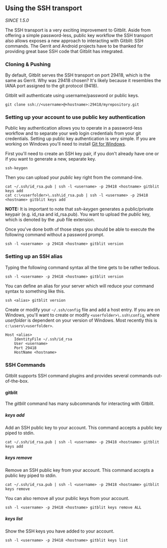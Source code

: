 
## Using the SSH transport

*SINCE 1.5.0*

The SSH transport is a very exciting improvement to Gitblit.  Aside from offering a simple password-less, public key workflow the SSH transport also allows exposes a new approach to interacting with Gitblit: SSH commands.  The Gerrit and Android projects have to be thanked for providing great base SSH code that Gitblit has integrated.

### Cloning & Pushing

By default, Gitblit serves the SSH transport on port 29418, which is the same as Gerrit.  Why was 29418 chosen?  It's likely because it resembles the IANA port assigned to the git protocol (9418).

Gitblit will authenticate using username/password or public keys.

    git clone ssh://<username>@<hostname>:29418/myrepository.git

### Setting up your account to use public key authentication

Public key authentication allows you to operate in a password-less workflow and to separate your web login credentials from your git credentials.  Setting up public key authentication is very simple.  If you are working on Windows you'll need to install [Git for Windows](http://git-scm.com/download/win).

First you'll need to create an SSH key pair, if you don't already have one or if you want to generate a new, separate key.

    ssh-keygen

Then you can upload your *public* key right from the command-line.

    cat ~/.ssh/id_rsa.pub | ssh -l <username> -p 29418 <hostname> gitblit keys add
    cat c:\<userfolder>\.ssh\id_rsa.pub | ssh -l <username> -p 29418 <hostname> gitblit keys add

**NOTE:** It is important to note that *ssh-keygen* generates a public/private keypair (e.g. id_rsa and id_rsa.pub).  You want to upload the *public* key, which is denoted by the *.pub* file extension.

Once you've done both of those steps you should be able to execute the following command without a password prompt.

    ssh -l <username> -p 29418 <hostname> gitblit version

### Setting up an SSH alias

Typing the following command syntax all the time gets to be rather tedious.

    ssh -l <username> -p 29418 <hostname> gitblit version

You can define an alias for your server which will reduce your command syntax to something like this.

    ssh <alias> gitblit version

Create or modify your `~/.ssh/config` file and add a host entry.  If you are on Windows, you'll want to create or modify `<userfolder>\.ssh\config`, where *userfolder* is dependent on your version of Windows.  Most recently this is `c:\users\<userfolder>`.

    Host <alias>
        IdentityFile ~/.ssh/id_rsa
        User <username>
        Port 29418
        HostName <hostname>

### SSH Commands

Gitblit supports SSH command plugins and provides several commands out-of-the-box.

#### gitblit

The *gitblit* command has many subcommands for interacting with Gitblit.

##### keys add

Add an SSH public key to your account.  This command accepts a public key piped to stdin.

    cat ~/.ssh/id_rsa.pub | ssh -l <username> -p 29418 <hostname> gitblit keys add

##### keys remove

Remove an SSH public key from your account.  This command accepts a public key piped to stdin.

    cat ~/.ssh/id_rsa.pub | ssh -l <username> -p 29418 <hostname> gitblit keys remove

You can also remove all your public keys from your account.

    ssh -l <username> -p 29418 <hostname> gitblit keys remove ALL

##### keys list

Show the SSH keys you have added to your account.

    ssh -l <username> -p 29418 <hostname> gitblit keys list



